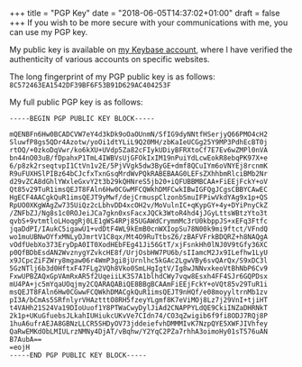 +++
title = "PGP Key"
date = "2018-06-05T14:37:02+01:00"
draft = false
+++
If you wish to be more secure with your communications with me, you can use my PGP key.

My public key is available on [my Keybase account](https://keybase.io/lockwooda), where I have verified the authenticity of various accounts on specific websites.

The long fingerprint of my PGP public key is as follows: `8C572463EA1542DF39BF6F53B91D629AC404253F`

My full public PGP key is as follows: 
```
-----BEGIN PGP PUBLIC KEY BLOCK-----

mQENBFn6Hw0BCADCVW7eY4d3kDk9oOaOUnmN/SfIG9dyNNtfHSerjyQ66PMO4cH2
SluwfP8gs5QDr4Azotw/yoOi1dtYLiL9Q20MH/zbKaIeUCGg25Y9MP3PdhEcBT0j
rtOQ/+0zkoDqVwr/ko6kXU+UVdp5Za82cFIykUDiyBFRXtoCf7E7Ev6wZMPl0nVA
bn44nO03uB/fDpahxP1TmL4IWBVsUjGFOkIxIM19nPuiYdLcwEokR8ebqPK97X+e
6/p8zk2rseqtvpI1CtVn1v2E/5PjVVgk5dw3ByGE+dmf8QCuIYm6oVNYEj8rcnmK
R9uFUXHSlPIBz64bCJcfxTxnGsqMrdWvPQkRABEBAAG0LEFsZXhhbmRlciBMb2Nr
d29vZCA8dGhlYWxleGxvY2t3b29kQHNreS5jb20+iQFUBBMBCAA+FiEEjFckY+oV
Qt85v29TuR1imsQEJT8FAln6Hw0CGwMFCQWkhDMFCwkIBwIGFQgJCgsCBBYCAwEC
HgECF4AACgkQuR1imsQEJT9yMwf/dejCrmuspClzonbSmuIFPiwVkdYAg9x1p+QS
RpUO0XKgWAgZw735UiQz2cLbhvDD4xcOH2v/MoVulnIC+qKypGY+4y+DYiPnyCkZ
/ZNFbZJ/Ng8s1c0ROJeiJCa7gkn0xsFacxJQCk3WtoR4hd4jJGyLttsWBtzYto3t
qvbS+9vtmtloLHoqgRj0LE1gWS4RPj85UGAWdCrymmMc3rU0kbppJS+xEFq3Ftfc
jqaDdPI/IAukC5igawU1+vdDtF4WL9kEmB0cnWXIopSu78N00k9mi9ftct/VFndQ
wo1muUBNwOYfxMNLyDJmrtV1C8qx/Mt4O9RuTtbsZ6/zBAFVFrkBDQRZ+h8NAQgA
vOdfUebXo373EryDpA0IT0XodHEbFEg41Ji56GtT/xjFsnkHh0lNJ0V9tGfy36XC
p0QfBDbEsdAN2WvznygYZvkcHE8f/UrjOsbHW7PU6b/sIIamcM2Jx9ILefhw1LyU
x9JCpcZiFZWry8mgaw06r4WmP3gi8jUrnlhc5kGAc2LgwVBy6svQArQx/S9xDC3l
5GzNTlj6b3d0HftxF47FLg2VQh8Vko0SmLHgIgtV/Ig8wJNNvxkeoVtBhNbP6Cv9
FxwUPBZAQxGpVAmRxAR5f2UqeiiLK3S7A1blhdCWy7vqw8Esxh4FF4SJr6GQPDsx
mU4PA+jc5mYqaUOqjmy2CQARAQABiQE8BBgBCAAmFiEEjFckY+oVQt85v29TuR1i
msQEJT8FAln6Hw0CGwwFCQWkhDMACgkQuR1imsQEJT9nHQf/e08moyyltrnMb1zv
pI3A/bCmAs5SRfnlyrVHAztttO8RH5fzeyYLgmf8K7eViMOj8Lz7j29VnI+tjiHT
t4VAHh21S24Va19DIoUuof1Y8PTWaCwyDylJiAd2CNAPPYLdQE9CkiINZaDHRNkT
2k1p+UKuGfuebsJLkahIUHiukcUKvVe7CIdn74/CO3qZwigib6f9fi8ODJ7RQj8P
1huA6ufrAEJA8GBNzLLCR5SHDyOV73jddeiefvhDMMMIvK7NzpQYE5XWFJIVhfey
QaRwEMKdObLMIULrzNMNy4DjAT/vBqhw/Y2YqC2PZa7rhhA3oimoHy01sT576uAN
B7AubA==
=eojH
-----END PGP PUBLIC KEY BLOCK-----
```
